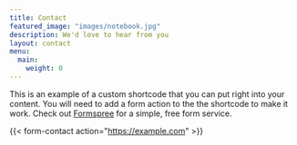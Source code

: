 ```yaml
---
title: Contact
featured_image: "images/notebook.jpg"
description: We'd love to hear from you
layout: contact
menu: 
  main:
    weight: 0
---
```

This is an example of a custom shortcode that you can put right into your content. You will need to add a form action to the the shortcode to make it work. Check out [Formspree](https://formspree.io/) for a simple, free form service. 

{{< form-contact action="https://example.com"  >}}

